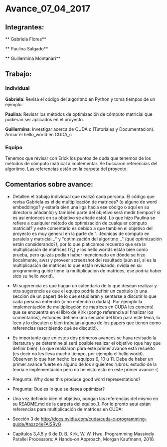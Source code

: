 # Avance_07_04_2017

## Integrantes:

** Gabriela Flores**

** Paulina Salgado**

** Guillermina Montanari**

## Trabajo:
### Individual

**Gabriela**: Revisa el código del algoritmo en Python y toma tiempos de un ejemplo.

**Paulina**: Revisar los métodos de optimización de cómputo matricial que pudieran ser aplicados en el proyecto.

**Guillermina**: Investigar acerca de CUDA c (Tutoriales y Documentacion). Armar el hello_world en CUDA_c

### Equipo

Tenemos que revisar con Erick los puntos de duda que tenemos de los métodos de cómputo matrical a implementar. Se buscaron referencias del algoritmo. Las referencias están en la carpeta del proyecto.


## Comentarios sobre avance:

* Detallen el trabajo individual que realizó cada persona. El código que revisa Gabriela es el de multiplicación de matrices? (o alguno de word embeddings? y estaría bien una liga hacia ese código o aquí en su directorio añádanlo) y también parte del objetivo será medir tiempos? si es así entonces en su objetivo se añade esto). Lo que hizo Paulina se refiere a cualquier método de optimización de cualquier cómputo matricial? y este comentario es debido a que también el objetivo del proyecto es muy general en la parte de "...técnicas de cómputo en paralelo y matricial..." y "optimización del algoritmo..." (qué optimización están considerando?), por lo que platicamos recuerdo que era la multiplicación de matrices (?¿) y los hello worlds están bien como prueba, pero quizás podían haber mencionado en dónde se hizo (localmente, aws) y proveer screenshot del resultado (aún así, si es la multiplicación de matrices lo que están revisando, nvidia en su programming guide tiene la multiplicación de matrices, ese podría haber sido su hello world).  

* Mi sugerencia es que hagan un calendario de lo que desean realizar y otra sugerencia es que el equipo podría definir un capítulo (o una sección de un paper) de lo que estudiarán y sentarse a discutir lo que cada persona entendió (o no entendió o dudas). Por ejemplo la implementación de multiplicación de matrices en CUDA les comenté que se encuentra en el libro de Kirk (pongo referencia al finalizar los comentarios), entonces definen una sección del libro para este tema, lo leen y lo discuten o bien trabajan alguno de los papers que tienen como referencias (escribiendo qué se discutió).


* Es importante que en estos dos primeros avances se haya revisado la literatura y se determine si será posible realizar el objetivo (que hay que definir bien). Lo que realizaron para este primer avance está resuelto (es decir no les lleva mucho tiempo, por ejemplo el hello world). Observen lo que han hecho los equipos 6, 10 u 11. Debe de haber un primer avance fuerte en alguno de los siguientes rubros: estudio de la teoría e implementación pero no he visto esto en este primer avance :(

* Pregunta: Why does this produce good word representations? 

* Pregunta: Qué es lo que se desea optimizar?

* Una vez definido bien el objetivo, pongan las referencias del mismo en su README.md de la carpeta del equipo_1. Por lo pronto aquí están referencias para multiplicación de matrices en CUDA:

* Sección 3 de http://docs.nvidia.com/cuda/cuda-c-programming-guide/#axzz4eFAlSRyG

* Capítulos 3,4,5 y 6 de D. B. Kirk, W. W. Hwu, Programming Massively Parallel Processors: A Hands-on Approach, Morgan Kaufmann, 2010.







